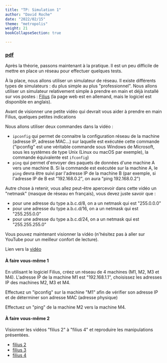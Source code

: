```yaml
---
title: "TP: Simulation 1"
author: "David Roche"
date: "2022/02/15"
theme: "metropolis"
weight: 21
bookCollapseSection: true

---
```


### [pdf](./tp_reseau_1.pdf)


Après la théorie, passons maintenant à la pratique. Il est un peu
difficile de mettre en place un réseau pour effectuer quelques tests. 

À la place, nous allons utiliser un simulateur de réseau. Il existe différents
types de simulateurs : du plus simple au plus "professionnel". Nous allons
utiliser un simulateur relativement simple à prendre en main et déjà installé
sur vos postes : [Filius](http://www.lernsoftware-filius.de/Herunterladen) (la page
web est en allemand, mais le logiciel est disponible en anglais). 

Avant de visionner une petite vidéo qui devrait vous aider à prendre en
main Filius, quelques petites indications

Nous allons utiliser deux commandes dans la vidéo :

-   `ipconfig` qui permet de connaitre la configuration réseau de la
    machine (adresse IP, adresse MAC\...) sur laquelle est exécutée
    cette commande ("ipconfig" est une véritable commande sous Windows
    de Microsoft, sous les systèmes de type Unix (Linux ou macOS par
    exemple), la commande équivalente est `ifconfig`)
-   `ping` qui permet d'envoyer des paquets de données d'une machine
    A vers une machine B. Si la commande est exécutée sur la machine A,
    le `ping` devra être suivi par l'adresse IP de la machine B (par
    exemple, si l'adresse IP de B est "192.168.0.2", on aura "ping
    192.168.0.2")

Autre chose à retenir, vous allez peut-être apercevoir dans cette vidéo
un "netmask" (masque de réseau en français), vous devez juste savoir
que :

-   pour une adresse du type a.b.c.d/8, on a un netmask qui est
    "255.0.0.0"
-   pour une adresse du type a.b.c.d/16, on a un netmask qui est
    "255.255.0.0"
-   pour une adresse du type a.b.c.d/24, on a un netmask qui est
    "255.255.255.0"

Vous pouvez maintenant visionner la vidéo (n'hésitez pas à aller sur
YouTube pour un meilleur confort de lecture).

Lien vers la [vidéo](https://youtu.be/nzuRSOwdF5I)

#### À faire vous-même 1

En utilisant le logiciel Filius, créez un réseau de 4 machines (M1, M2,
M3 et M4). L'adresse IP de la machine M1 est "192.168.1.1",
choisissez les adresses IP des machines M2, M3 et M4.

Effectuez un "ipconfig" sur la machine "M1" afin de vérifier son
adresse IP et de déterminer son adresse MAC (adresse physique)

Effectuez un "ping" de la machine M2 vers la machine M4.

#### À faire vous-même 2

Visionner les vidéos "filius 2" à "filius 4" et reproduire les manipulations
présentées.

* [filius 2](https://www.youtube.com/watch?v=xyK6ThdQeR0)
* [filius 3](https://www.youtube.com/watch?v=K3GGmiLwB6U)
* [filius 4](https://www.youtube.com/watch?v=EZp_TLGVyv0)
